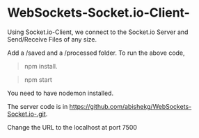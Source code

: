 # WebSockets-Socket.io-Client-
Using Socket.io-Client, we connect to the Socket.io Server and Send/Receive Files of any size. 

Add a /saved and a /processed folder. 
To run the above code, 
> npm install.

> npm start

You need to have nodemon installed. 

The server code is in https://github.com/abishekg/WebSockets-Socket.io-.git. 

Change the URL to the localhost at port 7500


